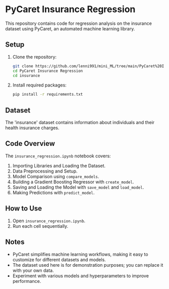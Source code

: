 # PyCaret Insurance Regression

This repository contains code for regression analysis on the insurance dataset using PyCaret, an automated machine learning library.

## Setup

1. Clone the repository:

   ```bash
   git clone https://github.com/lenni991/mini_ML/tree/main/PyCaret%20Insurance%20Regression
   cd PyCaret Insurance Regression
   cd insurance
   ```

2. Install required packages:

   ```bash
   pip install -r requirements.txt
   ```

## Dataset

The 'insurance' dataset contains information about individuals and their health insurance charges.

## Code Overview

The `insurance_regression.ipynb` notebook covers:

1. Importing Libraries and Loading the Dataset.
2. Data Preprocessing and Setup.
3. Model Comparison using `compare_models`.
4. Building a Gradient Boosting Regressor with `create_model`.
5. Saving and Loading the Model with `save_model` and `load_model`.
6. Making Predictions with `predict_model`.

## How to Use

1. Open `insurance_regression.ipynb`.
2. Run each cell sequentially.

## Notes

- PyCaret simplifies machine learning workflows, making it easy to customize for different datasets and models.
- The dataset used here is for demonstration purposes; you can replace it with your own data.
- Experiment with various models and hyperparameters to improve performance.
